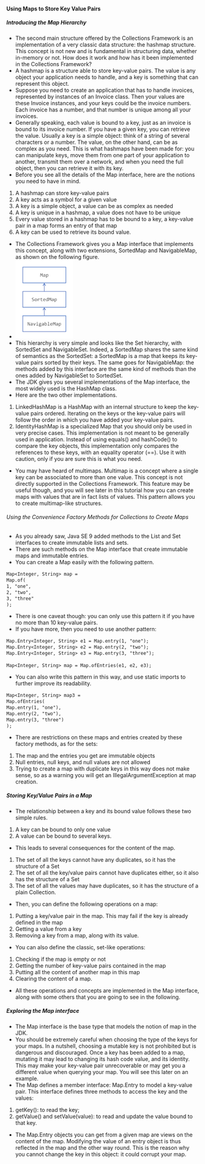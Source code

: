 #### Using Maps to Store Key Value Pairs

##### Introducing the Map Hierarchy
* The second main structure offered by the Collections Framework is an implementation of a very classic data structure: the hashmap structure. This concept is not new and is fundamental in structuring data, whether in-memory or not. How does it work and how has it been implemented in the Collections Framework? 
* A hashmap is a structure able to store key-value pairs. The value is any object your application needs to handle, and a key is something that can represent this object. 
* Suppose you need to create an application that has to handle invoices, represented by instances of an Invoice class. Then your values are these Invoice instances, and your keys could be the invoice numbers. Each invoice has a number, and that number is unique among all your invoices. 
* Generally speaking, each value is bound to a key, just as an invoice is bound to its invoice number. If you have a given key, you can retrieve the value. Usually a key is a simple object: think of a string of several characters or a number. The value, on the other hand, can be as complex as you need. This is what hashmaps have been made for: you can manipulate keys, move them from one part of your application to another, transmit them over a network, and when you need the full object, then you can retrieve it with its key. 
* Before you see all the details of the Map interface, here are the notions you need to have in mind.
1. A hashmap can store key-value pairs 
2. A key acts as a symbol for a given value 
3. A key is a simple object, a value can be as complex as needed 
4. A key is unique in a hashmap, a value does not have to be unique 
5. Every value stored in a hashmap has to be bound to a key, a key-value pair in a map forms an entry of that map 
6. A key can be used to retrieve its bound value.
* The Collections Framework gives you a Map interface that implements this concept, along with two extensions, SortedMap and NavigableMap, as shown on the following figure.
* ![Map Hierarchy](img/map-hierarchy.png)
* This hierarchy is very simple and looks like the Set hierarchy, with SortedSet and NavigableSet. Indeed, a SortedMap shares the same kind of semantics as the SortedSet: a SortedMap is a map that keeps its key-value pairs sorted by their keys. The same goes for NavigableMap: the methods added by this interface are the same kind of methods than the ones added by NavigableSet to SortedSet. 
* The JDK gives you several implementations of the Map interface, the most widely used is the HashMap class. 
* Here are the two other implementations.
1.  LinkedHashMap is a HashMap with an internal structure to keep the key-value pairs ordered. Iterating on the keys or the key-value pairs will follow the order in which you have added your key-value pairs. 
2. IdentityHashMap is a specialized Map that you should only be used in very precise cases. This implementation is not meant to be generally used in application. Instead of using equals() and hashCode() to compare the key objects, this implementation only compares the references to these keys, with an equality operator (==). Use it with caution, only if you are sure this is what you need. 
* You may have heard of multimaps. Multimap is a concept where a single key can be associated to more than one value. This concept is not directly supported in the Collections Framework. This feature may be useful though, and you will see later in this tutorial how you can create maps with values that are in fact lists of values. This pattern allows you to create multimap-like structures.
###### Using the Convenience Factory Methods for Collections to Create Maps
* As you already saw, Java SE 9 added methods to the List and Set interfaces to create immutable lists and sets. 
* There are such methods on the Map interface that create immutable maps and immutable entries. 
* You can create a Map easily with the following pattern.
```
Map<Integer, String> map =
Map.of(
1, "one",
2, "two",
3, "three"
);
```
* There is one caveat though: you can only use this pattern it if you have no more than 10 key-value pairs. 
* If you have more, then you need to use another pattern:
```
Map.Entry<Integer, String> e1 = Map.entry(1, "one");
Map.Entry<Integer, String> e2 = Map.entry(2, "two");
Map.Entry<Integer, String> e3 = Map.entry(3, "three");

Map<Integer, String> map = Map.ofEntries(e1, e2, e3);
```
* You can also write this pattern in this way, and use static imports to further improve its readability.
```
Map<Integer, String> map3 =
Map.ofEntries(
Map.entry(1, "one"),
Map.entry(2, "two"),
Map.entry(3, "three")
);
```
* There are restrictions on these maps and entries created by these factory methods, as for the sets:
1. The map and the entries you get are immutable objects 
2. Null entries, null keys, and null values are not allowed 
3. Trying to create a map with duplicate keys in this way does not make sense, so as a warning you will get an IllegalArgumentException at map creation.
##### Storing Key/Value Pairs in a Map
* The relationship between a key and its bound value follows these two simple rules.
1.  A key can be bound to only one value 
2. A value can be bound to several keys.
* This leads to several consequences for the content of the map.
1. The set of all the keys cannot have any duplicates, so it has the structure of a Set
2. The set of all the key/value pairs cannot have duplicates either, so it also has the structure of a Set 
3. The set of all the values may have duplicates, so it has the structure of a plain Collection.
* Then, you can define the following operations on a map:
1. Putting a key/value pair in the map. This may fail if the key is already defined in the map 
2. Getting a value from a key 
3. Removing a key from a map, along with its value.
* You can also define the classic, set-like operations:
1. Checking if the map is empty or not 
2. Getting the number of key-value pairs contained in the map 
3. Putting all the content of another map in this map 
4. Clearing the content of a map.
* All these operations and concepts are implemented in the Map interface, along with some others that you are going to see in the following.

##### Exploring the Map interface
* The Map interface is the base type that models the notion of map in the JDK. 
* You should be extremely careful when choosing the type of the keys for your maps. In a nutshell, choosing a mutable key is not prohibited but is dangerous and discouraged. Once a key has been added to a map, mutating it may lead to changing its hash code value, and its identity. This may make your key-value pair unrecoverable or may get you a different value when querying your map. You will see this later on an example. 
* The Map defines a member interface: Map.Entry to model a key-value pair. This interface defines three methods to access the key and the values:
1. getKey(): to read the key; 
2. getValue() and setValue(value): to read and update the value bound to that key.
* The Map.Entry objects you can get from a given map are views on the content of the map. Modifying the value of an entry object is thus reflected in the map and the other way round. This is the reason why you cannot change the key in this object: it could corrupt your map.